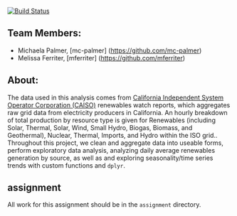 
[![Build Status](https://travis-ci.com/espm-157/2017-final-michaela-melissa.svg?token=gtEiNqiCVUUeqagJypzy&branch=master)](https://travis-ci.com/espm-157/2017-final-michaela-melissa)

## Team Members:

- Michaela Palmer, [mc-palmer] (https://github.com/mc-palmer)
- Melissa Ferriter, [mferriter] (https://github.com/mferriter)

## About:

The data used in this analysis comes from  [California Independent System Operator Corporation (CAISO)](http://www.caiso.com/green/renewableswatch.html) renewables watch reports, which aggregates raw grid data from electricity producers in California.
An hourly breakdown of total production by resource type is given for Renewables (including Solar, Thermal, Solar, Wind, Small Hydro, Biogas, Biomass, and Geothermal), Nuclear, Thermal, Imports, and Hydro within the ISO grid..
Throughout this project, we clean and aggregate data into useable forms, perform exploratory data analysis, analyzing daily average renewables generation by source, as well as and exploring seasonality/time series trends with custom functions and `dplyr`. 

## assignment

All work for this assignment should be in the `assignment` directory.  



